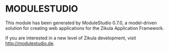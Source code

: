 MODULESTUDIO
============

This module has been generated by ModuleStudio 0.7.0, a model-driven solution
for creating web applications for the Zikula Application Framework.

If you are interested in a new level of Zikula development, visit http://modulestudio.de.
